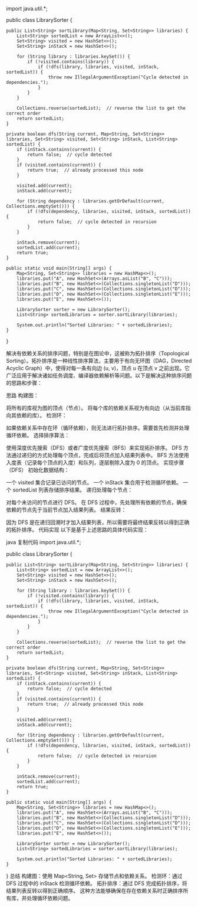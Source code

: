 import java.util.*;

public class LibrarySorter {
    
    public List<String> sortLibrary(Map<String, Set<String>> libraries) {
        List<String> sortedList = new ArrayList<>();
        Set<String> visited = new HashSet<>();
        Set<String> inStack = new HashSet<>();
        
        for (String library : libraries.keySet()) {
            if (!visited.contains(library)) {
                if (!dfs(library, libraries, visited, inStack, sortedList)) {
                    throw new IllegalArgumentException("Cycle detected in dependencies.");
                }
            }
        }
        
        Collections.reverse(sortedList);  // reverse the list to get the correct order
        return sortedList;
    }
    
    private boolean dfs(String current, Map<String, Set<String>> libraries, Set<String> visited, Set<String> inStack, List<String> sortedList) {
        if (inStack.contains(current)) {
            return false;  // cycle detected
        }
        if (visited.contains(current)) {
            return true;  // already processed this node
        }

        visited.add(current);
        inStack.add(current);
        
        for (String dependency : libraries.getOrDefault(current, Collections.emptySet())) {
            if (!dfs(dependency, libraries, visited, inStack, sortedList)) {
                return false;  // cycle detected in recursion
            }
        }
        
        inStack.remove(current);
        sortedList.add(current);
        return true;
    }

    public static void main(String[] args) {
        Map<String, Set<String>> libraries = new HashMap<>();
        libraries.put("A", new HashSet<>(Arrays.asList("B", "C")));
        libraries.put("B", new HashSet<>(Collections.singletonList("D")));
        libraries.put("C", new HashSet<>(Collections.singletonList("D")));
        libraries.put("D", new HashSet<>(Collections.singletonList("E")));
        libraries.put("E", new HashSet<>());

        LibrarySorter sorter = new LibrarySorter();
        List<String> sortedLibraries = sorter.sortLibrary(libraries);

        System.out.println("Sorted Libraries: " + sortedLibraries);
    }
}


解决有依赖关系的排序问题，特别是在图论中，这被称为拓扑排序（Topological Sorting）。拓扑排序是一种线性排序算法，主要用于有向无环图（DAG，Directed Acyclic Graph）中，使得对每一条有向边 (u, v)，顶点 u 在顶点 v 之前出现。它广泛应用于解决诸如任务调度、编译器依赖解析等问题。以下是解决这种排序问题的思路和步骤：

思路
构建图：

将所有的库视为图的顶点（节点）。
将每个库的依赖关系视为有向边（从当前库指向其依赖的库）。
检测环：

如果依赖关系中存在环（循环依赖），则无法进行拓扑排序。需要首先检测并处理循环依赖。
选择排序算法：

使用深度优先搜索（DFS）或者广度优先搜索（BFS）来实现拓扑排序。
DFS 方法通过递归的方式处理每个顶点，完成后将顶点加入结果列表中。
BFS 方法使用入度表（记录每个顶点的入度）和队列，逐层剔除入度为 0 的顶点。
实现步骤（DFS）
初始化数据结构：

一个 visited 集合记录已访问的节点。
一个 inStack 集合用于检测循环依赖。
一个 sortedList 列表存储排序结果。
递归处理每个节点：

对每个未访问的节点进行 DFS。
在 DFS 过程中，先处理所有依赖的节点，确保依赖的节点先于当前节点加入结果列表。
结果反转：

因为 DFS 是在递归回溯时才加入结果列表，所以需要将最终结果反转以得到正确的拓扑排序。
代码实现
以下是基于上述思路的具体代码实现：

java
复制代码
import java.util.*;

public class LibrarySorter {
    
    public List<String> sortLibrary(Map<String, Set<String>> libraries) {
        List<String> sortedList = new ArrayList<>();
        Set<String> visited = new HashSet<>();
        Set<String> inStack = new HashSet<>();
        
        for (String library : libraries.keySet()) {
            if (!visited.contains(library)) {
                if (!dfs(library, libraries, visited, inStack, sortedList)) {
                    throw new IllegalArgumentException("Cycle detected in dependencies.");
                }
            }
        }
        
        Collections.reverse(sortedList);  // reverse the list to get the correct order
        return sortedList;
    }
    
    private boolean dfs(String current, Map<String, Set<String>> libraries, Set<String> visited, Set<String> inStack, List<String> sortedList) {
        if (inStack.contains(current)) {
            return false;  // cycle detected
        }
        if (visited.contains(current)) {
            return true;  // already processed this node
        }

        visited.add(current);
        inStack.add(current);
        
        for (String dependency : libraries.getOrDefault(current, Collections.emptySet())) {
            if (!dfs(dependency, libraries, visited, inStack, sortedList)) {
                return false;  // cycle detected in recursion
            }
        }
        
        inStack.remove(current);
        sortedList.add(current);
        return true;
    }

    public static void main(String[] args) {
        Map<String, Set<String>> libraries = new HashMap<>();
        libraries.put("A", new HashSet<>(Arrays.asList("B", "C")));
        libraries.put("B", new HashSet<>(Collections.singletonList("D")));
        libraries.put("C", new HashSet<>(Collections.singletonList("D")));
        libraries.put("D", new HashSet<>(Collections.singletonList("E")));
        libraries.put("E", new HashSet<>());

        LibrarySorter sorter = new LibrarySorter();
        List<String> sortedLibraries = sorter.sortLibrary(libraries);

        System.out.println("Sorted Libraries: " + sortedLibraries);
    }
}
总结
构建图：使用 Map<String, Set<String>> 存储节点和依赖关系。
检测环：通过 DFS 过程中的 inStack 检测循环依赖。
拓扑排序：通过 DFS 完成拓扑排序，将结果列表反转以得到正确顺序。
这种方法能够确保在存在依赖关系时正确排序所有库，并处理循环依赖问题。
